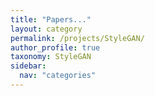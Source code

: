 ```yaml
---
title: "Papers..."
layout: category
permalink: /projects/StyleGAN/
author_profile: true
taxonomy: StyleGAN
sidebar:
  nav: "categories"
---
```

